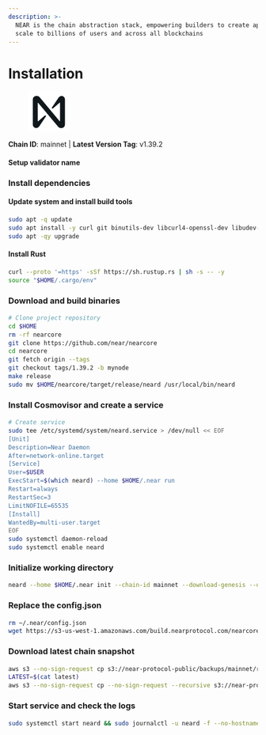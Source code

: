 ```yaml
---
description: >-
  NEAR is the chain abstraction stack, empowering builders to create apps that
  scale to billions of users and across all blockchains
---
```


# Installation

<figure><img src="../../images/near.png" alt=""><figcaption></figcaption></figure>

**Chain ID**: mainnet | **Latest Version Tag**: v1.39.2

#### Setup validator name <a href="#setup-validator-name" id="setup-validator-name"></a>

### Install dependencies

#### Update system and install build tools

```bash
sudo apt -q update
sudo apt install -y curl git binutils-dev libcurl4-openssl-dev libudev-dev libssl-dev build-essential zlib1g-dev libdw-dev libiberty-dev cmake gcc g++ docker.io protobuf-compiler libssl-dev pkg-config clang llvm cargo awscli
sudo apt -qy upgrade
```

#### Install Rust

```bash
curl --proto '=https' -sSf https://sh.rustup.rs | sh -s -- -y
source "$HOME/.cargo/env"
```

### Download and build binaries

```bash
# Clone project repository
cd $HOME
rm -rf nearcore
git clone https://github.com/near/nearcore
cd nearcore
git fetch origin --tags
git checkout tags/1.39.2 -b mynode
make release
sudo mv $HOME/nearcore/target/release/neard /usr/local/bin/neard
```

### Install Cosmovisor and create a service

```bash
# Create service
sudo tee /etc/systemd/system/neard.service > /dev/null << EOF
[Unit]
Description=Near Daemon
After=network-online.target
[Service]
User=$USER
ExecStart=$(which neard) --home $HOME/.near run
Restart=always
RestartSec=3
LimitNOFILE=65535
[Install]
WantedBy=multi-user.target
EOF
sudo systemctl daemon-reload
sudo systemctl enable neard
```

### Initialize working directory

```bash
neard --home $HOME/.near init --chain-id mainnet --download-genesis --download-config
```

### Replace the config.json

```bash
rm ~/.near/config.json
wget https://s3-us-west-1.amazonaws.com/build.nearprotocol.com/nearcore-deploy/mainnet/config.json -P ~/.near/
```

### Download latest chain snapshot

```bash
aws s3 --no-sign-request cp s3://near-protocol-public/backups/mainnet/rpc/latest .
LATEST=$(cat latest)
aws s3 --no-sign-request cp --no-sign-request --recursive s3://near-protocol-public/backups/mainnet/rpc/$LATEST ~/.near/data
```

### Start service and check the logs

```bash
sudo systemctl start neard && sudo journalctl -u neard -f --no-hostname -o cat
```
